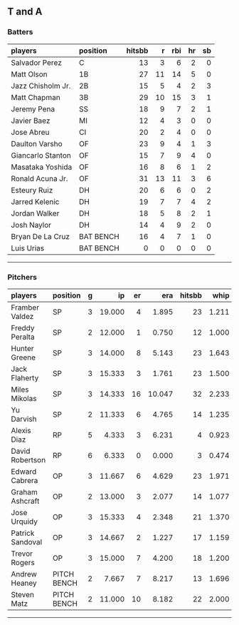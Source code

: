 ## T and A

### Batters

 
|players           |position  | hitsbb|  r| rbi| hr| sb| 
|:-----------------|:---------|------:|--:|---:|--:|--:| 
|Salvador Perez    |C         |     13|  3|   6|  2|  0| 
|Matt Olson        |1B        |     27| 11|  14|  5|  0| 
|Jazz Chisholm Jr. |2B        |     15|  5|   4|  2|  3| 
|Matt Chapman      |3B        |     29| 10|  15|  3|  1| 
|Jeremy Pena       |SS        |     18|  9|   7|  2|  1| 
|Javier Baez       |MI        |     12|  4|   3|  0|  0| 
|Jose Abreu        |CI        |     20|  2|   4|  0|  0| 
|Daulton Varsho    |OF        |     23|  9|   4|  1|  3| 
|Giancarlo Stanton |OF        |     15|  7|   9|  4|  0| 
|Masataka Yoshida  |OF        |     16|  8|   6|  1|  2| 
|Ronald Acuna Jr.  |OF        |     31| 13|  11|  3|  6| 
|Esteury Ruiz      |DH        |     20|  6|   6|  0|  2| 
|Jarred Kelenic    |DH        |     19|  7|   7|  4|  2| 
|Jordan Walker     |DH        |     18|  5|   8|  2|  1| 
|Josh Naylor       |DH        |     14|  4|   9|  2|  0| 
|Bryan De La Cruz  |BAT BENCH |     16|  4|   7|  1|  0| 
|Luis Urias        |BAT BENCH |      0|  0|   0|  0|  0| 


* * *

### Pitchers

 
|players          |position    |  g|     ip| er|    era| hitsbb|  whip| so|  w| sv| 
|:----------------|:-----------|--:|------:|--:|------:|------:|-----:|--:|--:|--:| 
|Framber Valdez   |SP          |  3| 19.000|  4|  1.895|     23| 1.211| 18|  1|  0| 
|Freddy Peralta   |SP          |  2| 12.000|  1|  0.750|     12| 1.000| 14|  2|  0| 
|Hunter Greene    |SP          |  3| 14.000|  8|  5.143|     23| 1.643| 23|  0|  0| 
|Jack Flaherty    |SP          |  3| 15.333|  3|  1.761|     23| 1.500| 13|  1|  0| 
|Miles Mikolas    |SP          |  3| 14.333| 16| 10.047|     32| 2.233| 15|  0|  0| 
|Yu Darvish       |SP          |  2| 11.333|  6|  4.765|     14| 1.235|  8|  0|  0| 
|Alexis Diaz      |RP          |  5|  4.333|  3|  6.231|      4| 0.923|  9|  0|  2| 
|David Robertson  |RP          |  6|  6.333|  0|  0.000|      3| 0.474|  8|  0|  2| 
|Edward Cabrera   |OP          |  3| 11.667|  6|  4.629|     23| 1.971| 10|  0|  0| 
|Graham Ashcraft  |OP          |  2| 13.000|  3|  2.077|     14| 1.077| 13|  1|  0| 
|Jose Urquidy     |OP          |  3| 15.333|  4|  2.348|     21| 1.370| 13|  1|  0| 
|Patrick Sandoval |OP          |  3| 14.667|  2|  1.227|     17| 1.159| 10|  1|  0| 
|Trevor Rogers    |OP          |  3| 15.000|  7|  4.200|     18| 1.200| 16|  1|  0| 
|Andrew Heaney    |PITCH BENCH |  2|  7.667|  7|  8.217|     13| 1.696| 12|  1|  0| 
|Steven Matz      |PITCH BENCH |  2| 11.000| 10|  8.182|     22| 2.000| 11|  0|  0| 


* * *


